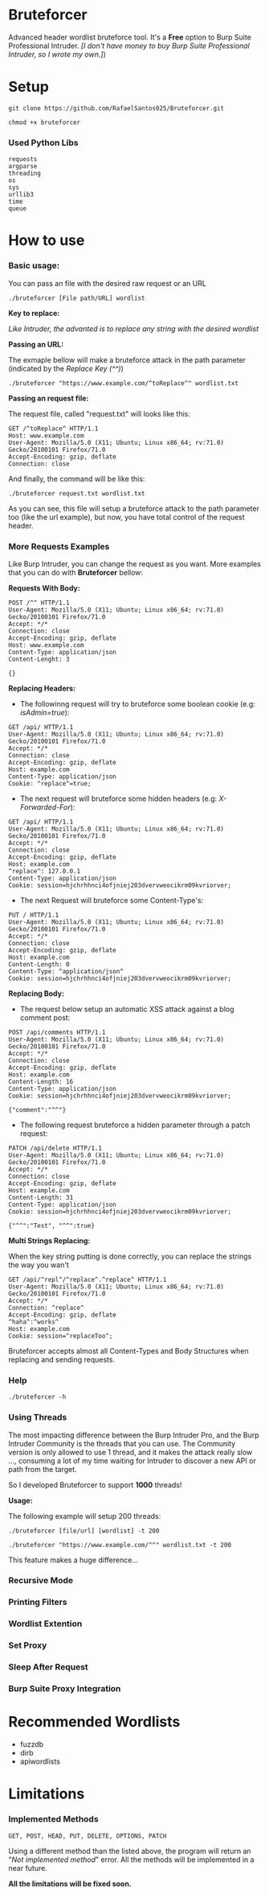 # Bruteforcer
Advanced header wordlist bruteforce tool. 
It's a <b>Free</b> option to Burp Suite Professional Intruder.
<i> [I don't have money to buy Burp Suite Professional Intruder, so I wrote my own.]</i>)

# Setup

```git clone https://github.com/RafaelSantos025/Bruteforcer.git```

```chmod +x bruteforcer```

### Used Python Libs

```
requests
argparse
threading
os
sys
urllib3
time
queue
```

# How to use

### Basic usage: 
You can pass an file with the desired raw request or an URL

```./bruteforcer [File path/URL] wordlist```

<b>Key to replace: </b>

<i>Like Intruder, the advanted is to replace any string with the desired wordlist</i>


<b>Passing an URL: </b> 

The exmaple bellow will make a bruteforce attack in the path parameter (indicated by the <i>Replace Key (^^)</i>)

```./bruteforcer "https://www.example.com/^toReplace^" wordlist.txt```


<b>Passing an request file: </b>

The request file, called "request.txt" will looks like this:

```
GET /^toReplace^ HTTP/1.1
Host: www.example.com
User-Agent: Mozilla/5.0 (X11; Ubuntu; Linux x86_64; rv:71.0) Gecko/20100101 Firefox/71.0
Accept-Encoding: gzip, deflate
Connection: close
```

And finally, the command will be like this:

```./bruteforcer request.txt wordlist.txt```

As you can see, this file will setup a bruteforce attack to the path parameter too (like the url example), but now, you have total control of the request header.

### More Requests Examples
Like Burp Intruder, you can change the request as you want. More examples that you can do with <b>Bruteforcer</b> bellow: 

<b>Requests With Body: </b>

```
POST /^^ HTTP/1.1
User-Agent: Mozilla/5.0 (X11; Ubuntu; Linux x86_64; rv:71.0) Gecko/20100101 Firefox/71.0
Accept: */*
Connection: close
Accept-Encoding: gzip, deflate
Host: www.example.com
Content-Type: application/json
Content-Lenght: 3

{}
```


<b>Replacing Headers: </b>

* The followinng request will try to bruteforce some boolean cookie (e.g: <i>isAdmin=true</i>):

```
GET /api/ HTTP/1.1
User-Agent: Mozilla/5.0 (X11; Ubuntu; Linux x86_64; rv:71.0) Gecko/20100101 Firefox/71.0
Accept: */*
Connection: close
Accept-Encoding: gzip, deflate
Host: example.com
Content-Type: application/json
Cookie: ^replace^=true;
```

* The next request will bruteforce some hidden headers (e.g: <i>X-Forwarded-For</i>):

```
GET /api/ HTTP/1.1
User-Agent: Mozilla/5.0 (X11; Ubuntu; Linux x86_64; rv:71.0) Gecko/20100101 Firefox/71.0
Accept: */*
Connection: close
Accept-Encoding: gzip, deflate
Host: example.com
^replace^: 127.0.0.1
Content-Type: application/json
Cookie: session=hjchrhhnci4ofjniej203dvervweocikrm09kvriorver;
```

* The next Request will bruteforce some Content-Type's:

```
PUT / HTTP/1.1
User-Agent: Mozilla/5.0 (X11; Ubuntu; Linux x86_64; rv:71.0) Gecko/20100101 Firefox/71.0
Accept: */*
Connection: close
Accept-Encoding: gzip, deflate
Host: example.com
Content-Length: 0
Content-Type: ^application/json^
Cookie: session=hjchrhhnci4ofjniej203dvervweocikrm09kvriorver;
```


<b>Replacing Body: </b>

* The request below setup an automatic XSS attack against a blog comment post:

```
POST /api/comments HTTP/1.1
User-Agent: Mozilla/5.0 (X11; Ubuntu; Linux x86_64; rv:71.0) Gecko/20100101 Firefox/71.0
Accept: */*
Connection: close
Accept-Encoding: gzip, deflate
Host: example.com
Content-Length: 16
Content-Type: application/json
Cookie: session=hjchrhhnci4ofjniej203dvervweocikrm09kvriorver;

{"comment":"^^"}
```

* The following request bruteforce a hidden parameter through a patch request:

```
PATCH /api/delete HTTP/1.1
User-Agent: Mozilla/5.0 (X11; Ubuntu; Linux x86_64; rv:71.0) Gecko/20100101 Firefox/71.0
Accept: */*
Connection: close
Accept-Encoding: gzip, deflate
Host: example.com
Content-Length: 31
Content-Type: application/json
Cookie: session=hjchrhhnci4ofjniej203dvervweocikrm09kvriorver;

{"^^":"Test", "^^":true}
```


<b>Multi Strings Replacing: </b>

When the key string putting is done correctly, you can replace the strings the way you wan't

```
GET /api/^repl^/^replace^.^replace^ HTTP/1.1
User-Agent: Mozilla/5.0 (X11; Ubuntu; Linux x86_64; rv:71.0) Gecko/20100101 Firefox/71.0
Accept: */*
Connection: ^replace^
Accept-Encoding: gzip, deflate
^haha^:^works^
Host: example.com
Cookie: session=^replaceToo^;
```


Bruteforcer accepts almost all Content-Types and Body Structures when replacing and sending requests.

### Help

```./bruteforcer -h```

### Using Threads
The most impacting difference between the Burp Intruder Pro, and the Burp Intruder Community is the threads that you can use. The Community version is only allowed to use 1 thread, and it makes the attack really slow ..., consuming a lot of my time waiting for Intruder to discover a new API or path from the target.

So I developed Bruteforcer to support <b>1000</b> threads!


<b>Usage:</b>

The following example will setup 200 threads:

```./bruteforcer [file/url] [wordlist] -t 200```

```./bruteforcer "https://www.example.com/^^" wordlist.txt -t 200```

This feature makes a huge difference...

### Recursive Mode

### Printing Filters

### Wordlist Extention

### Set Proxy

### Sleep After Request

### Burp Suite Proxy Integration

# Recommended Wordlists

* fuzzdb
* dirb
* apiwordlists

# Limitations

### Implemented Methods

```
GET, POST, HEAD, PUT, DELETE, OPTIONS, PATCH
```

Using a different method than the listed above, the program will return an "<i>Not implemented method</i>" error.
All the methods will be implemented in a near future.

<b>All the limitations will be fixed soon.</b>
